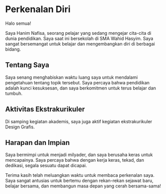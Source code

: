 # Perkenalan Diri

Halo semua!

Saya Hanim Nafisa, seorang pelajar yang sedang mengejar cita-cita di dunia pendidikan. Saya saat ini bersekolah di SMA Wahid Hasyim. Saya sangat bersemangat untuk belajar dan mengembangkan diri di berbagai bidang.

## Tentang Saya
Saya senang menghabiskan waktu luang saya untuk mendalami pengetahuan tentang topik tersebut. Saya percaya bahwa pendidikan adalah kunci kesuksesan, dan saya berkomitmen untuk terus belajar dan tumbuh.

## Aktivitas Ekstrakurikuler
Di samping kegiatan akademis, saya juga aktif kegiatan ekstrakurikuler Design Grafis.

## Harapan dan Impian
Saya bermimpi untuk menjadi milyader, dan saya berusaha keras untuk mencapainya. Saya percaya bahwa dengan kerja keras, tekad, dan dedikasi, segala sesuatu dapat dicapai.

Terima kasih telah meluangkan waktu untuk membaca perkenalan saya. Saya sangat antusias untuk bertemu dengan rekan-rekan sejawat baru, belajar bersama, dan membangun masa depan yang cerah bersama-sama!

